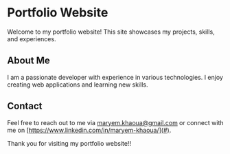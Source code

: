 # Portfolio Website

Welcome to my portfolio website! This site showcases my projects, skills, and experiences.


## About Me

I am a passionate developer with experience in various technologies. I enjoy creating web applications and learning new skills.

## Contact

Feel free to reach out to me via [maryem.khaoua@gmail.com](mailto:maryem.khaoua@gmail.com) or connect with me on [https://www.linkedin.com/in/maryem-khaoua/](#).

Thank you for visiting my portfolio website!!